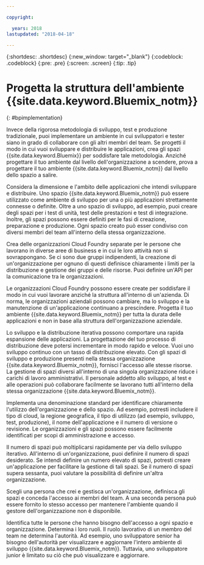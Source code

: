```yaml
---

copyright:

  years: 2018
lastupdated: "2018-04-18"

---
```


{:shortdesc: .shortdesc}
{:new_window: target="_blank"}
{:codeblock: .codeblock}
{:pre: .pre}
{:screen: .screen}
{:tip: .tip}

# Progetta la struttura dell'ambiente {{site.data.keyword.Bluemix_notm}}
{: #bpimplementation}

Invece della rigorosa metodologia di sviluppo, test e produzione tradizionale, puoi implementare un ambiente in cui sviluppatori e tester siano in grado di collaborare con gli altri membri del team. Se progetti il modo in cui vuoi sviluppare e distribuire le applicazioni, crea gli spazi {{site.data.keyword.Bluemix}} per soddisfare tale metodologia. Anziché progettare il tuo ambiente dal livello dell'organizzazione a scendere, prova a progettare il tuo ambiente {{site.data.keyword.Bluemix_notm}} dal livello dello spazio a salire.

Considera la dimensione e l'ambito delle applicazioni che intendi sviluppare e distribuire. Uno spazio {{site.data.keyword.Bluemix_notm}} può essere utilizzato come ambiente di sviluppo per una o più applicazioni strettamente connesse o definite. Oltre a uno spazio di sviluppo, ad esempio, puoi creare degli spazi per i test di unità, test delle prestazioni e test di integrazione. Inoltre, gli spazi possono essere definiti per le fasi di creazione, preparazione e produzione. Ogni spazio creato può esser condiviso con diversi membri del team all'interno della stessa organizzazione.

Crea delle organizzazioni Cloud Foundry separate per le persone che lavorano in diverse aree di business e in cui le loro attività non si sovrappongano. Se ci sono due gruppi indipendenti, la creazione di un'organizzazione per ognuno di questi definisce chiaramente i limiti per la distribuzione e gestione dei gruppi e delle risorse. Puoi definire un'API per la comunicazione tra le organizzazioni.

Le organizzazioni Cloud Foundry possono essere create per soddisfare il modo in cui vuoi lavorare anziché la struttura all'interno di un'azienda. Di norma, le organizzazioni aziendali possono cambiare, ma lo sviluppo e la manutenzione di un'applicazione continuano a prescindere. Progetta il tuo ambiente {{site.data.keyword.Bluemix_notm}} per tutta la durata delle applicazioni e non in base alla struttura dell'organizzazione aziendale.

Lo sviluppo e la distribuzione iterativa possono comportare una rapida espansione delle applicazioni. La progettazione del tuo processo di distribuzione deve potersi incrementare in modo rapido e veloce. Vuoi uno sviluppo continuo con un tasso di distribuzione elevato. Con gli spazi di sviluppo e produzione presenti nella stessa organizzazione {{site.data.keyword.Bluemix_notm}}, fornisci l'accesso alle stesse risorse. La gestione di spazi diversi all'interno di una singola organizzazione riduce i carichi di lavoro amministrativi. Il personale addetto allo sviluppo, al test e alle operazioni può collaborare facilmente se lavorano tutti all'interno della stessa organizzazione {{site.data.keyword.Bluemix_notm}}.

Implementa una denominazione standard per identificare chiaramente l'utilizzo dell'organizzazione e dello spazio. Ad esempio, potresti includere il tipo di cloud, la regione geografica, il tipo di utilizzo (ad esempio, sviluppo, test, produzione), il nome dell'applicazione e il numero di versione o revisione. Le organizzazioni e gli spazi possono essere facilmente identificati per scopi di amministrazione e accesso.  

Il numero di spazi può moltiplicarsi rapidamente per via dello sviluppo iterativo. All'interno di un'organizzazione, puoi definire il numero di spazi desiderato. Se intendi definire un numero elevato di spazi, potresti creare un'applicazione per facilitare la gestione di tali spazi. Se il numero di spazi supera sessanta, puoi valutare la possibilità di definire un'altra organizzazione.

Scegli una persona che crei e gestisca un'organizzazione, definisca gli spazi e conceda l'accesso ai membri del team. A una seconda persona può essere fornito lo stesso accesso per mantenere l'ambiente quando il gestore dell'organizzazione non è disponibile.  

Identifica tutte le persone che hanno bisogno dell'accesso a ogni spazio e organizzazione. Determina i loro ruoli. Il ruolo lavorativo di un membro del team ne determina l'autorità. Ad esempio, uno sviluppatore senior ha bisogno dell'autorità per visualizzare e aggiornare l'intero ambiente di sviluppo {{site.data.keyword.Bluemix_notm}}. Tuttavia, uno sviluppatore junior è limitato su ciò che può visualizzare e aggiornare.
